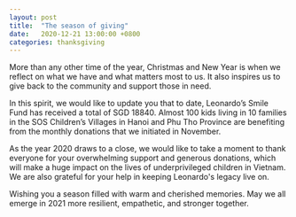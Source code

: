 ```yaml
---
layout: post
title:  "The season of giving"
date:   2020-12-21 13:00:00 +0800
categories: thanksgiving
---
```


More than any other time of the year, Christmas and New Year is when we reflect on what we have and what matters most to us. It also inspires us to give back to the community and support those in need.

In this spirit, we would like to update you that to date, Leonardo’s Smile Fund has received a total of SGD 18840. Almost 100 kids living in 10 families in the SOS Children’s Villages in Hanoi and Phu Tho Province are benefiting from the monthly donations that we initiated in November.

As the year 2020 draws to a close, we would like to take a moment to thank everyone for your overwhelming support and  generous donations, which will make a huge impact on the lives of underprivileged children in Vietnam. We are also grateful for your help in keeping Leonardo's legacy live on.

Wishing you a season filled with warm and cherished memories. May we all emerge in 2021 more resilient, empathetic, and stronger together.
